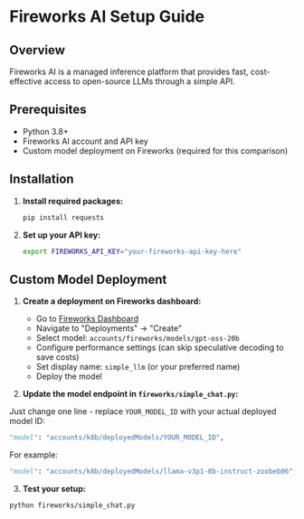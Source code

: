 # Fireworks AI Setup Guide

## Overview
Fireworks AI is a managed inference platform that provides fast, cost-effective access to open-source LLMs through a simple API.

## Prerequisites
- Python 3.8+
- Fireworks AI account and API key
- Custom model deployment on Fireworks (required for this comparison)

## Installation

1. **Install required packages:**
   ```bash
   pip install requests
   ```

2. **Set up your API key:**
   ```bash
   export FIREWORKS_API_KEY="your-fireworks-api-key-here"
   ```

## Custom Model Deployment

1. **Create a deployment on Fireworks dashboard:**
   - Go to [Fireworks Dashboard](https://app.fireworks.ai/dashboard)
   - Navigate to "Deployments" → "Create"
   - Select model: `accounts/fireworks/models/gpt-oss-20b`
   - Configure performance settings (can skip speculative decoding to save costs)
   - Set display name: `simple_llm` (or your preferred name)
   - Deploy the model

2. **Update the model endpoint in `fireworks/simple_chat.py`:**

Just change one line - replace `YOUR_MODEL_ID` with your actual deployed model ID:

```python
"model": "accounts/k8b/deployedModels/YOUR_MODEL_ID",
```

For example:
```python
"model": "accounts/k8b/deployedModels/llama-v3p1-8b-instruct-zoobeb06",
```

3. **Test your setup:**
```bash
python fireworks/simple_chat.py
```
